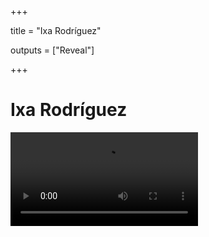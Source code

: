 +++

title = "Ixa Rodríguez"

outputs = ["Reveal"]

+++

<h1> Ixa Rodríguez </h1>

<video src="/videos/ixako.mp4" controls>

---

<h2>Carrera amateur</h2>
<div class ="flex-container">
<div class="flex-row">
	<ul>
		<li>Campeona de España 2015</li>
		<li>Campeona de Euskadi 2015, 2014, 2013</li>
		<li>40 peleas</li>
	</ul>
</div>

{{< img src="images/golpe_amateur_2.jpg" style="max-width: 100%; max-height: 100%;" >}}
</div>


---

### Carrera profesional
<div class ="flex-container">

<div class="flex-row" style="font-size:100%;font-weight: bold" >
4-0-0
</div>

{{< img src="images/golpe_pro.jpg" style="max-width: 100%; max-height: 100%;" >}}

</div>

---

### Prensa: debut profesional en El Diario Vasco

<div class ="flex-container">
{{< img src="images/noti_debut.jpg" style="max-width: 50%; max-height: 50%;" >}}
</div>

---

<h2> Prensa: seguimiento en El Diario Vasco </h2>
<div class ="flex-container">

{{< img src="images/diariovasco.jpg" style="max-width: 70%; max-height: 60%;" >}}
{{< img src="images/ganaporko.png" style="max-width: 70%; max-height: 60%;" >}}

</div>

---

### Prensa: último compate en Espabox

{{< img src="images/pesajeoksana.jpg" style="max-width: 25%; max-height: 25%;" >}}


---

### Prensa: reportaje en Barren
<div class ="flex-container">
{{< img src="images/barren_portada.png" style="max-width: 85%; max-height: 85%;" >}}
{{< img src="images/barren_elkarri1.png" style="max-width: 85%; max-height: 85%;" >}}
{{< img src="images/barren_elkarri2.png" style="max-width: 85%; max-height: 85%;" >}}
</div>

---

### TV: EITB, concursante en El Conquistador

{{< vimeo 341678878 >}} 

---

### TV: EITB, entrevista en Historias a Bocados

<div style=" position: relative;padding-bottom: 56.25%;padding-top: 35px;height: 0;overflow: hidden;">
<iframe scrolling="no" src="https://www.eitb.eus/es/get/multimedia/screen/id/5854111/tipo/videos/television/" frameborder="0" marginwidth="0" marginheight="0" scrolling="no" style="position: absolute;top:0;left: 0;width: 100%;height: 100%;" ></iframe></div>

https://www.eitb.eus/es/television/programas/historias-a-bocados/videos/detalle/5854111/video-isa-rodriguez-hung-fai-comen-arroz-entrenar-soraluze-boxeo/

